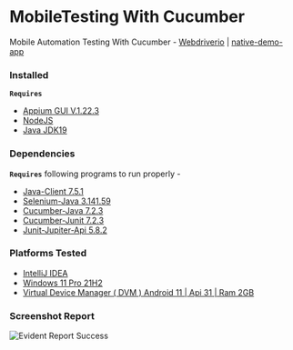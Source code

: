# MobileTesting With Cucumber

Mobile Automation Testing With Cucumber -  [Webdriverio](https://github.com/webdriverio/native-demo-app) | [native-demo-app](https://github.com/webdriverio/native-demo-app/releases)


### Installed
**`Requires`**
- [Appium GUI V.1.22.3](https://github.com/appium/appium-desktop/releases/tag/v1.22.3-4)
- [NodeJS](https://nodejs.org/en/)
- [Java JDK19](https://www.oracle.com/java/technologies/downloads/)
### Dependencies

**`Requires`**  following programs to run properly - 

- [Java-Client 7.5.1](https://mvnrepository.com/artifact/io.appium/java-client/7.5.1)
- [Selenium-Java 3.141.59](https://mvnrepository.com/artifact/org.seleniumhq.selenium/selenium-java/3.141.59)
- [Cucumber-Java 7.2.3](https://mvnrepository.com/artifact/io.cucumber/cucumber-java/7.2.3)
- [Cucumber-Junit 7.2.3](https://mvnrepository.com/artifact/io.cucumber/cucumber-junit/7.2.3)
- [Junit-Jupiter-Api 5.8.2](https://mvnrepository.com/artifact/org.junit.jupiter/junit-jupiter-api/5.8.2)

### Platforms Tested

- [IntelliJ IDEA](https://www.jetbrains.com/idea/download/#section=windows)
- [Windows 11 Pro 21H2](https://www.microsoft.com/en-gb/software-download/windows11)
- [Virtual Device Manager ( DVM ) Android 11 | Api 31 | Ram 2GB ](https://developer.android.com/studio)


### Screenshot Report 
 <img src="https://ncah17-gmail.tinytake.com/media/13b0a15?filename=1670443527997_2_638060403377605462.png&sub_type=thumbnail_preview&type=attachment&width=1199&height=895&&salt=NzY1NDkyOF8yMDY0NjQyMQ" alt="Evident Report Success"></a>
 
 
